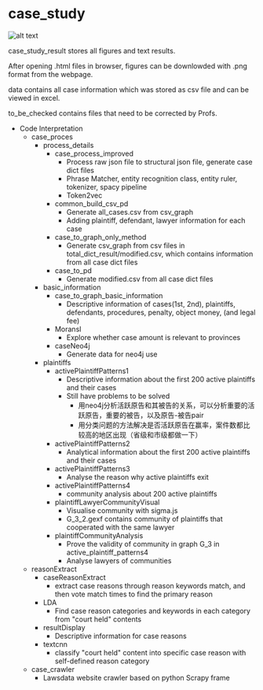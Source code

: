 # case_study

![alt text](https://github.com/star-ice/case_study/materials/project_steps.svg?raw=true)

<p>case_study_result stores all figures and text results.</p>

<p>After opening .html files in browser, figures can be downlowded with .png format from the webpage.</p>

<p>data contains all case information which was stored as csv file and can be viewed in excel.</p>

<p>to_be_checked contains files that need to be corrected by Profs.</p>

+ Code Interpretation
 	+ case_proces
 		+ process_details
			+ case_process_improved
				+ Process raw json file to structural json file, generate case dict files
				+ Phrase Matcher, entity recognition class, entity ruler, tokenizer, spacy pipeline
				+ Token2vec
			+ common_build_csv_pd
				+ Generate all_cases.csv from csv_graph
				+ Adding plaintiff, defendant, lawyer information for each case
			+ case_to_graph_only_method
				+ Generate csv_graph from csv files in total_dict_result/modified.csv, which contains information from all case dict files
			+ case_to_pd
				+ Generate modified.csv from all case dict files
		+ basic_information
			+ case_to_graph_basic_information
				+ Descriptive information of cases(1st, 2nd), plaintiffs, defendants, procedures, penalty, object money, (and legal fee)
			+  MoransI
				+  Explore whether case amount is relevant to provinces
			+  caseNeo4j
				+  Generate data for neo4j use
		+  plaintiffs
			+  activePlaintiffPatterns1
				+  Descriptive information about the first 200 active plaintiffs and their cases
				+  Still have problems to be solved
					+  用neo4j分析活跃原告和其被告的关系，可以分析重要的活跃原告，重要的被告，以及原告-被告pair
					+  用分类问题的方法解决是否活跃原告在赢率，案件数都比较高的地区出现（省级和市级都做一下）
			+  activePlaintiffPatterns2
				+  Analytical information about the first 200 active plaintiffs and their cases
			+  activePlaintiffPatterns3
				+  Analyse the reason why active plaintiffs exit
			+  activePlaintiffPatterns4
				+  community analysis about 200 active plaintiffs
			+  plaintiffLawyerCommunityVisual
				+  Visualise community with sigma.js
				+  G_3_2.gexf contains community of plaintiffs that cooperated with the same lawyer
			+  plaintiffCommunityAnalysis
				+  Prove the validity of community in graph G_3 in active_plaintiff_patterns4
				+  Analyse lawyers of communities
	+ reasonExtract
		+ caseReasonExtract
			+ extract case reasons through reason keywords match, and then vote match times to find the primary reason
		+  LDA
			+  Find case reason categories and keywords in each category from "court held" contents
		+  resultDisplay
			+  Descriptive information for case reasons
		+  textcnn
			+  classify "court held" content into specific case reason with self-defined reason category
	+  case_crawler
		+  Lawsdata website crawler based on python Scrapy frame
